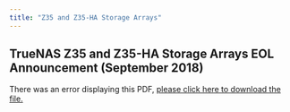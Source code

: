 ```yaml
---
title: "Z35 and Z35-HA Storage Arrays"
---
```


## TrueNAS Z35 and Z35-HA Storage Arrays EOL Announcement (September 2018)

<object data="https://www.truenas.com/docs/files/Z30-EOL.pdf" type="application/pdf" width="95%" height="1000">
  There was an error displaying this PDF, <a href="https://www.truenas.com/docs/files/Z30-EOL.pdf">please click here to download the file.</a>
</object>
